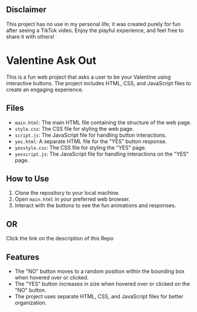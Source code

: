 ## Disclaimer

This project has no use in my personal life; it was created purely for fun after seeing a TikTok video. Enjoy the playful experience, and feel free to share it with others!

# Valentine Ask Out

This is a fun web project that asks a user to be your Valentine using interactive buttons. The project includes HTML, CSS, and JavaScript files to create an engaging experience.

## Files

- `main.html`: The main HTML file containing the structure of the web page.
- `style.css`: The CSS file for styling the web page.
- `script.js`: The JavaScript file for handling button interactions.
- `yes.html`: A separate HTML file for the "YES" button response.
- `yesstyle.css`: The CSS file for styling the "YES" page.
- `yesscript.js`: The JavaScript file for handling interactions on the "YES" page.

## How to Use

1. Clone the repository to your local machine.
2. Open `main.html` in your preferred web browser.
3. Interact with the buttons to see the fun animations and responses.

## OR ##
Click the link on the description of this Repo

## Features

- The "NO" button moves to a random position within the bounding box when hovered over or clicked.
- The "YES" button increases in size when hovered over or clicked on the "NO" button.
- The project uses separate HTML, CSS, and JavaScript files for better organization.
